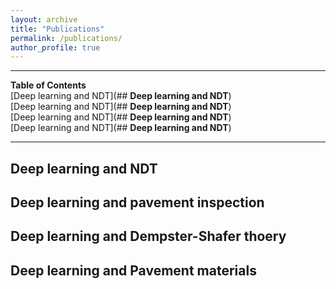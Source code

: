 ```yaml
---
layout: archive
title: "Publications"
permalink: /publications/
author_profile: true
---
```


****
**Table of Contents**<br />
[Deep learning and NDT](## **Deep learning and NDT**)<br />
[Deep learning and NDT](## **Deep learning and NDT**)<br />
[Deep learning and NDT](## **Deep learning and NDT**)<br />
[Deep learning and NDT](## **Deep learning and NDT**)<br />
****

## **Deep learning and NDT**

## **Deep learning and pavement inspection**

## **Deep learning and Dempster-Shafer thoery**

## **Deep learning and Pavement materials**

